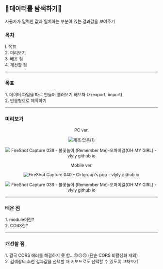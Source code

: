 <h2>🔎데이터를 탐색하기🔎</h2>
 사용자가 입력한 값과 일치하는 부분이 있는 결과값을 보여주기<br>

<h3>목차</h3>
l. 목표<br>
2. 미리보기<br>
3. 배운 점<br>
4. 개선할 점<br>

<hr>
<h3>목표</h3>
1. 데이터 파일을 따로 만들어 불러오기 해보자:D (export, import)<br>
2. 반응형으로 제작하기<br>

<hr>
<h3>미리보기</h3>
<div align="center">
<p>PC ver.</p>

![제목 없음(1)](https://user-images.githubusercontent.com/69294741/142606762-8b70446f-caf8-43d8-ac7b-505d31e5198c.png)

![FireShot Capture 038 - 불꽃놀이 (Remember Me)-오마이걸(OH MY GIRL) - vlyly github io](https://user-images.githubusercontent.com/69294741/142606778-aa851697-4e20-4f63-b338-4889a1e8e41d.png)

<p>Mobile ver.</p>

![FireShot Capture 040 - Girlgroup's pop - vlyly github io](https://user-images.githubusercontent.com/69294741/142606976-501145e6-c867-40ea-822e-e16c9d251698.png)

![FireShot Capture 039 - 불꽃놀이 (Remember Me)-오마이걸(OH MY GIRL) - vlyly github io](https://user-images.githubusercontent.com/69294741/142606984-a9fa53bc-b7a5-4301-95fa-7c0c02433b91.png)

</div>

<hr>
<h3>배운 점</h3>
1. module이란?<br>
2. CORS란?<br>


<hr>
<h3>개선할 점</h3>
1. 결국 CORS 에러를 해결하지 못 함...😥😥😥 (단순 CORS 비활성화 제외)<br>
2. 검색창의 추천 결과값을 선택할 때 키보드로도 선택할 수 있도록 고쳐보기<br>

